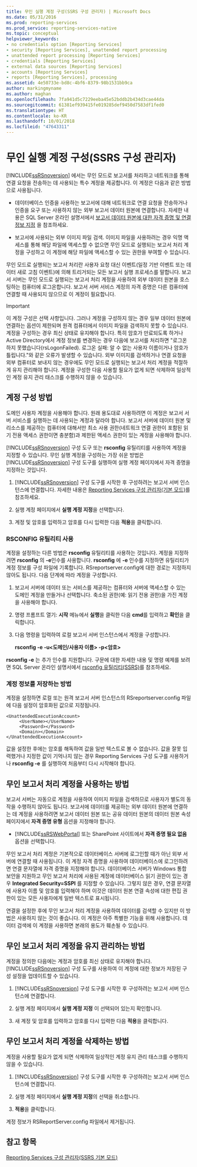 ```yaml
---
title: 무인 실행 계정 구성(SSRS 구성 관리자) | Microsoft Docs
ms.date: 05/31/2016
ms.prod: reporting-services
ms.prod_service: reporting-services-native
ms.topic: conceptual
helpviewer_keywords:
- no credentials option [Reporting Services]
- security [Reporting Services], unattended report processing
- unattended report processing [Reporting Services]
- credentials [Reporting Services]
- external data sources [Reporting Services]
- accounts [Reporting Services]
- reports [Reporting Services], processing
ms.assetid: 4e50733e-bd8c-4bf6-8379-98b1531bb9ca
author: markingmyname
ms.author: maghan
ms.openlocfilehash: 7fa941d5c7229eeba45e52bddb2b434d3cae44da
ms.sourcegitcommit: 61381ef939415fe019285def9450d7583df1fed0
ms.translationtype: HT
ms.contentlocale: ko-KR
ms.lasthandoff: 10/01/2018
ms.locfileid: "47643311"
---
```

# <a name="configure-the-unattended-execution-account-ssrs-configuration-manager"></a>무인 실행 계정 구성(SSRS 구성 관리자)
  [!INCLUDE[ssRSnoversion](../../includes/ssrsnoversion-md.md)] 에서는 무인 모드로 보고서를 처리하고 네트워크를 통해 연결 요청을 전송하는 데 사용되는 특수 계정을 제공합니다. 이 계정은 다음과 같은 방법으로 사용됩니다.  
  
-   데이터베이스 인증을 사용하는 보고서에 대해 네트워크로 연결 요청을 전송하거나 인증을 요구 또는 사용하지 않는 외부 보고서 데이터 원본에 연결합니다. 자세한 내용은 SQL Server 온라인 설명서에서 [보고서 데이터 원본에 대한 자격 증명 및 연결 정보 지정](../../reporting-services/report-data/specify-credential-and-connection-information-for-report-data-sources.md) 을 참조하세요.  
  
-   보고서에 사용되는 외부 이미지 파일 검색. 이미지 파일을 사용하려는 경우 익명 액세스를 통해 해당 파일에 액세스할 수 없으면 무인 모드로 실행되는 보고서 처리 계정을 구성하고 이 계정에 해당 파일에 액세스할 수 있는 권한을 부여할 수 있습니다.  
  
 무인 모드로 실행되는 보고서 처리란 사용자 요청 대신 이벤트(일정 기반 이벤트 또는 데이터 새로 고침 이벤트)에 의해 트리거되는 모든 보고서 실행 프로세스를 말합니다. 보고서 서버는 무인 모드로 실행되는 보고서 처리 계정을 사용하여 외부 데이터 원본을 호스팅하는 컴퓨터에 로그온합니다. 보고서 서버 서비스 계정의 자격 증명은 다른 컴퓨터에 연결할 때 사용되지 않으므로 이 계정이 필요합니다.  
  
> [!IMPORTANT]  
>  이 계정 구성은 선택 사항입니다. 그러나 계정을 구성하지 않는 경우 일부 데이터 원본에 연결하는 옵션이 제한되며 원격 컴퓨터에서 이미지 파일을 검색하지 못할 수 있습니다. 계정을 구성하는 경우 최신 상태로 유지해야 합니다. 특히 암호가 만료되도록 하거나 Active Directory에서 계정 정보를 변경하는 경우 다음에 보고서를 처리하면 "로그온하지 못했습니다(rsLogonFailed). 로그온 실패: 알 수 없는 사용자 이름이거나 암호가 틀립니다."와 같은 오류가 발생할 수 있습니다. 외부 이미지를 검색하거나 연결 요청을 외부 컴퓨터로 보내지 않는 경우에도 무인 모드로 실행되는 보고서 처리 계정을 적절하게 유지 관리해야 합니다. 계정을 구성한 다음 사용할 필요가 없게 되면 삭제하여 일상적인 계정 유지 관리 태스크를 수행하지 않을 수 있습니다.  
  
## <a name="how-to-configure-the-account"></a>계정 구성 방법  
 도메인 사용자 계정을 사용해야 합니다. 원래 용도대로 사용하려면 이 계정은 보고서 서버 서비스를 실행하는 데 사용되는 계정과 달라야 합니다. 보고서 서버에 데이터 원본 및 리소스를 제공하는 컴퓨터에 대해서만 최소 사용 권한(네트워크 연결 권한이 포함된 읽기 전용 액세스 권한이면 충분함)과 제한된 액세스 권한이 있는 계정을 사용해야 합니다.  
  
 [!INCLUDE[ssRSnoversion](../../includes/ssrsnoversion-md.md)] 구성 도구 또는 **rsconfig** 유틸리티를 사용하여 계정을 지정할 수 있습니다. 무인 실행 계정을 구성하는 가장 쉬운 방법은 [!INCLUDE[ssRSnoversion](../../includes/ssrsnoversion-md.md)] 구성 도구를 실행하여 실행 계정 페이지에서 자격 증명을 지정하는 것입니다.  
  
1.  [!INCLUDE[ssRSnoversion](../../includes/ssrsnoversion-md.md)] 구성 도구를 시작한 후 구성하려는 보고서 서버 인스턴스에 연결합니다. 자세한 내용은 [Reporting Services 구성 관리자&#40;기본 모드&#41;](../../reporting-services/install-windows/reporting-services-configuration-manager-native-mode.md)를 참조하세요.  
  
2.  실행 계정 페이지에서 **실행 계정 지정**을 선택합니다.  
  
3.  계정 및 암호를 입력하고 암호를 다시 입력한 다음 **적용**을 클릭합니다.  
  
### <a name="using-rsconfig-utility"></a>RSCONFIG 유틸리티 사용  
 계정을 설정하는 다른 방법은 **rsconfig** 유틸리티를 사용하는 것입니다. 계정을 지정하려면 **rsconfig** 의 **-e**인수를 사용합니다. **rsconfig** 에 **-e** 인수를 지정하면 유틸리티가 계정 정보를 구성 파일에 기록합니다. RSreportserver.config에 대한 경로는 지정하지 않아도 됩니다. 다음 단계에 따라 계정을 구성합니다.  
  
1.  보고서 서버에 데이터 또는 서비스를 제공하는 컴퓨터와 서버에 액세스할 수 있는 도메인 계정을 만들거나 선택합니다. 축소된 권한(예: 읽기 전용 권한)을 가진 계정을 사용해야 합니다.  
  
2.  명령 프롬프트 열기: **시작** 메뉴에서 **실행**을 클릭한 다음 **cmd**를 입력하고 **확인**을 클릭합니다.  
  
3.  다음 명령을 입력하여 로컬 보고서 서버 인스턴스에서 계정을 구성합니다.  
  
     **rsconfig -e -u\<도메인/사용자 이름> -p\<암호>**  
  
 **rsconfig -e** 는 추가 인수를 지원합니다. 구문에 대한 자세한 내용 및 명령 예제를 보려면 SQL Server 온라인 설명서에서 [rsconfig 유틸리티&#40;SSRS&#41;](../../reporting-services/tools/rsconfig-utility-ssrs.md)를 참조하세요.  
  
### <a name="how-account-information-is-stored"></a>계정 정보를 저장하는 방법  
 계정을 설정하면 로컬 또는 원격 보고서 서버 인스턴스의 RSreportserver.config 파일에 다음 설정이 암호화된 값으로 지정됩니다.  
  
```  
<UnattendedExecutionAccount>  
     <UserName></UserName>  
     <Password></Password>  
     <Domain></Domain>  
</UnattendedExecutionAccount>  
```  
  
 값을 설정한 후에는 암호를 해독하여 값을 일반 텍스트로 볼 수 없습니다. 값을 잘못 입력했거나 지정한 값이 기억나지 않는 경우 Reporting Services 구성 도구를 사용하거나 **rsconfig -e** 를 실행하여 처음부터 다시 시작해야 합니다.  
  
## <a name="how-to-use-the-unattended-report-processing-account"></a>무인 보고서 처리 계정을 사용하는 방법  
 보고서 서버는 자동으로 계정을 사용하여 이미지 파일을 검색하므로 사용자가 별도의 동작을 수행하지 않아도 됩니다. 보고서에 데이터를 제공하는 외부 데이터 원본에 연결하는 데 계정을 사용하려면 보고서 데이터 원본 또는 공유 데이터 원본의 데이터 원본 속성 페이지에서 **자격 증명 유형** 옵션을 지정해야 합니다.  
  
-   [!INCLUDE[ssRSWebPortal](../../includes/ssrswebportal.md)] 또는 SharePoint 사이트에서 **자격 증명 필요 없음** 옵션을 선택합니다.  
  
 무인 보고서 처리 계정은 기본적으로 데이터베이스 서버에 로그인할 때가 아닌 외부 서버에 연결할 때 사용됩니다. 이 계정 자격 증명을 사용하여 데이터베이스에 로그인하려면 연결 문자열에 자격 증명을 지정해야 합니다. 데이터베이스 서버가 Windows 통합 보안을 지원하고 무인 보고서 처리에 사용된 계정에 데이터베이스 읽기 권한이 있는 경우 **Integrated Security=SSPI** 를 지정할 수 있습니다. 그렇지 않은 경우, 연결 문자열에 사용자 이름 및 암호를 입력해야 하며 이것은 데이터 원본 연결 속성에 대한 편집 권한이 있는 모든 사용자에게 일반 텍스트로 표시됩니다.  
  
 연결을 설정한 후에 무인 보고서 처리 계정을 사용하여 데이터를 검색할 수 있지만 이 방법은 사용하지 않는 것이 좋습니다. 이 계정은 아주 특별한 기능을 위해 사용합니다. 데이터 검색에 이 계정을 사용하면 본래의 용도가 훼손될 수 있습니다.  
  
## <a name="how-to-maintain-the-unattended-report-processing-account"></a>무인 보고서 처리 계정을 유지 관리하는 방법  
 계정을 정의한 다음에는 계정과 암호를 최신 상태로 유지해야 합니다. [!INCLUDE[ssRSnoversion](../../includes/ssrsnoversion-md.md)] 구성 도구를 사용하여 이 계정에 대한 정보가 저장된 구성 설정을 업데이트할 수 있습니다.  
  
1.  [!INCLUDE[ssRSnoversion](../../includes/ssrsnoversion-md.md)] 구성 도구를 시작한 후 구성하려는 보고서 서버 인스턴스에 연결합니다.  
  
2.  실행 계정 페이지에서 **실행 계정 지정** 이 선택되어 있는지 확인합니다.  
  
3.  새 계정 및 암호를 입력하고 암호를 다시 입력한 다음 **적용**을 클릭합니다.  
  
## <a name="how-to-delete-the-unattended-report-processing-account"></a>무인 보고서 처리 계정을 삭제하는 방법  
 계정을 사용할 필요가 없게 되면 삭제하여 일상적인 계정 유지 관리 태스크를 수행하지 않을 수 있습니다.  
  
1.  [!INCLUDE[ssRSnoversion](../../includes/ssrsnoversion-md.md)] 구성 도구를 시작한 후 구성하려는 보고서 서버 인스턴스에 연결합니다.  
  
2.  실행 계정 페이지에서 **실행 계정 지정**의 선택을 취소합니다.  
  
3.  **적용**을 클릭합니다.  
  
 계정 정보가 RSReportServer.config 파일에서 제거됩니다.  
  
## <a name="see-also"></a>참고 항목  
 [Reporting Services 구성 관리자(SSRS 기본 모드)](http://msdn.microsoft.com/en-us/379eab68-7f13-4997-8d64-38810240756e)  
  
  
